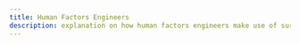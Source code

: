 ```yaml
---
title: Human Factors Engineers
description: explanation on how human factors engineers make use of surveilr.
---
```


